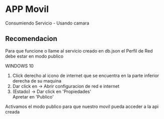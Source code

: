# APP Movil
Consumiendo Servicio - Usando camara

<h2>Recomendacion</h2>

<p>Para que funcione o llame al servicio creado en db.json el Perfil de Red debe estar en modo publico</p>
<p>WINDOWS 10</p>

<ol>
<li>Click derecho al icono de internet que se encuentra en la parte inferior derecha de su maquina</li>
<li>Dar click en -> Abrir configuracion de red e internet</li>
<li>(Estado) -> Dar click en 'Propiedades'</li>
<l1>Apretar en 'Publico'</l1>
</ol>

<p>Activamos el modo publico para que nuestro movil pueda acceder a la api creada</p>

